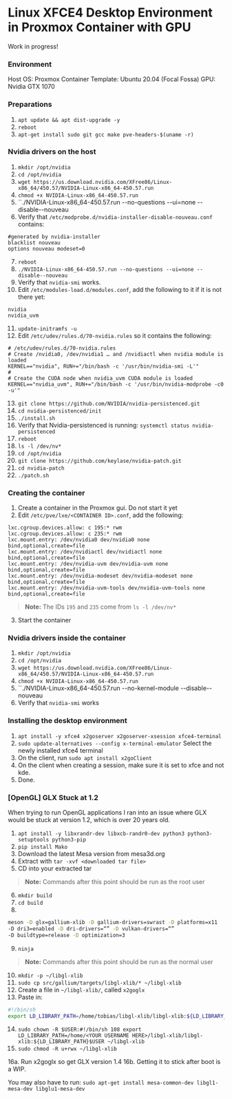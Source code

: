 # Linux XFCE4 Desktop Environment in Proxmox Container with GPU
Work in progress!


### Environment
Host OS: Proxmox
Container Template: Ubuntu 20.04 (Focal Fossa)
GPU: Nvidia GTX 1070

### Preparations
1. ``apt update && apt dist-upgrade -y``
2. ``reboot``
3. ``apt-get install sudo git gcc make pve-headers-$(uname -r)``

### Nvidia drivers on the host
1. ``mkdir /opt/nvidia``
2. ``cd /opt/nvidia``
3. ``wget https://us.download.nvidia.com/XFree86/Linux-x86_64/450.57/NVIDIA-Linux-x86_64-450.57.run``
4. ``chmod +x NVIDIA-Linux-x86_64-450.57.run``
5. ``./NVIDIA-Linux-x86_64-450.57.run --no-questions --ui=none --disable--nouveau
6. Verify that ``/etc/modprobe.d/nvidia-installer-disable-nouveau.conf`` contains:
```
#generated by nvidia-installer
blacklist nouveau
options nouveau modeset=0
```
7. ``reboot``
8. ``./NVIDIA-Linux-x86_64-450.57.run --no-questions --ui=none --disable--nouveau``
9. Verify that ``nvidia-smi`` works.
10. Edit ``/etc/modules-load.d/modules.conf``, add the following to it if it is not there yet:
```
nvidia
nvidia_uvm
```
11. ``update-initramfs -u``
12. Edit ``/etc/udev/rules.d/70-nvidia.rules`` so it contains the following:
```
# /etc/udev/rules.d/70-nvidia.rules
# Create /nvidia0, /dev/nvidia1 … and /nvidiactl when nvidia module is loaded
KERNEL=="nvidia", RUN+="/bin/bash -c '/usr/bin/nvidia-smi -L'"
#
# Create the CUDA node when nvidia_uvm CUDA module is loaded
KERNEL=="nvidia_uvm", RUN+="/bin/bash -c '/usr/bin/nvidia-modprobe -c0 -u'"
```
13. ``git clone https://github.com/NVIDIA/nvidia-persistenced.git``
14. ``cd nvidia-persistenced/init``
15. ``./install.sh``
16. Verify that Nvidia-persistenced is running: ``systemctl status nvidia-persistenced``
17. ``reboot``
18. ``ls -l /dev/nv*``
19. ``cd /opt/nvidia``
20. ``git clone https://github.com/keylase/nvidia-patch.git``
21. ``cd nvidia-patch``
22. ``./patch.sh``

### Creating the container
1. Create a container in the Proxmox gui. Do not start it yet
2. Edit ``/etc/pve/lxe/<CONTAINER ID>.conf``, add the following:
```
lxc.cgroup.devices.allow: c 195:* rwm
lxc.cgroup.devices.allow: c 235:* rwm
lxc.mount.entry: /dev/nvidia0 dev/nvidia0 none bind,optional,create=file
lxc.mount.entry: /dev/nvidiactl dev/nvidiactl none bind,optional,create=file
lxc.mount.entry: /dev/nvidia-uvm dev/nvidia-uvm none bind,optional,create=file
lxc.mount.entry: /dev/nvidia-modeset dev/nvidia-modeset none bind,optional,create=file
lxc.mount.entry: /dev/nvidia-uvm-tools dev/nvidia-uvm-tools none bind,optional,create=file
```

> **Note:** The IDs ``195`` and ``235`` come from ``ls -l /dev/nv*``

3. Start the container

### Nvidia drivers inside the container
1. ``mkdir /opt/nvidia``
2. ``cd /opt/nvidia``
3. ``wget https://us.download.nvidia.com/XFree86/Linux-x86_64/450.57/NVIDIA-Linux-x86_64-450.57.run``
4. ``chmod +x NVIDIA-Linux-x86_64-450.57.run``
5. ``./NVIDIA-Linux-x86_64-450.57.run --no-kernel-module --disable--nouveau
6. Verify that ``nvidia-smi`` works

### Installing the desktop environment
1. ``apt install -y xfce4 x2goserver x2goserver-xsession xfce4-terminal``  
2. ``sudo update-alternatives --config x-terminal-emulator`` Select the newly installed xfce4 terminal
3. On the client, run ``sudo apt install x2goClient``
4. On the client when creating a session, make sure it is set to xfce and not kde.
5. Done.


### [OpenGL] GLX Stuck at 1.2
When trying to run OpenGL applications I ran into an issue where GLX would be stuck at version 1.2, which is over 20 years old.  
1. ``apt install -y libxrandr-dev libxcb-randr0-dev python3 python3-setuptools python3-pip``
2. ``pip install Mako``
3. Download the latest Mesa version from mesa3d.org
4. Extract with ``tar -xvf <downloaded tar file>``
5. CD into your extracted tar
> **Note:** Commands after this point should be run as the root user
6. ``mkdir build``
7. ``cd build``
8. 
```bash
meson -D glx=gallium-xlib -D gallium-drivers=swrast -D platforms=x11 
-D dri3=enabled -D dri-drivers=“” -D vulkan-drivers=“” 
-D buildtype=release -D optimization=3
```
9. ``ninja``

> **Note:** Commands after this point should be run as the normal user

10. ``mkdir -p ~/libgl-xlib``
11. ``sudo cp src/gallium/targets/libgl-xlib/* ~/libgl-xlib``
12. Create a file in ``~/libgl-xlib/``, called ``x2goglx``
13. Paste in:
```bash
#!/bin/sh
export LD_LIBRARY_PATH=/home/tobias/libgl-xlib/libgl-xlib:${LD_LIBRARY_PATH} exec "$@"
```
14. ``sudo chown -R $USER:#!/bin/sh
108
export LD_LIBRARY_PATH=/home/<YOUR USERNAME HERE>/libgl-xlib/libgl-xlib:${LD_LIBRARY_PATH}$USER ~/libgl-xlib``
15. ``sudo chmod -R u+rwx ~/libgl-xlib``

16a. Run x2goglx so get GLX version 1.4
16b. Getting it to stick after boot is a WIP.

You may also have to run: ``sudo apt-get install mesa-common-dev libgl1-mesa-dev libglu1-mesa-dev``

